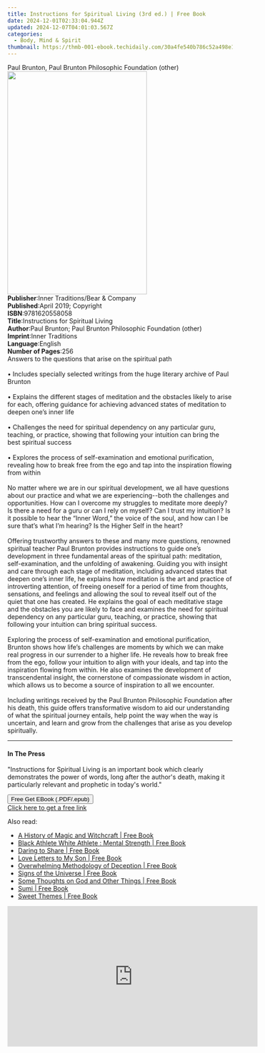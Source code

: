 ```yaml
---
title: Instructions for Spiritual Living (3rd ed.) | Free Book
date: 2024-12-01T02:33:04.944Z
updated: 2024-12-07T04:01:03.567Z
categories:
  - Body, Mind & Spirit
thumbnail: https://thmb-001-ebook.techidaily.com/30a4fe540b786c52a498e14410171410bed29ac73d41683847dc4e9f2a7e908d.jpg
---
```

<main id="book-container">
  <div class="flex flex-col">
    <div class="book-brief flex-1 py-6 px-4 sm:p-6 md:py-10 md:px-8">
      <!-- brief-->
      <div class="book-brief-main">
        Paul Brunton, Paul Brunton Philosophic Foundation (other)
      </div>
    </div>
    <div
      class="book-meta-info flex-1 grid gap-4 col-start-1 col-end-3 row-start-1 sm:mb-6 sm:grid-cols-4 lg:gap-6 lg:col-start-2 lg:row-end-6 lg:row-span-6 lg:mb-0"
    >
      <div
        class="book-meta-info-left place-content-center mt-4 p-4 text-sm leading-6 col-start-2 col-span-2 dark:text-slate-400"
      >
        <img
          class="w-full h-500 object-cover rounded-lg sm:h-255 sm:col-span-2 lg:col-span-full"
          src="https://img-001-ebook.techidaily.com/19cb795988f04833fed10cb1f2947430ab73bec8cbdbf0c8deb8c3698178519a.jpg"
          alt=""
          width="312"
          height="500"
        />
      </div>
      <div
        class="book-meta-info-right mt-2 col-start-1 row-start-2 col-span-3 self-center"
      >
        <!-- meta data  -->
        <div class="flex flex-col px-4 md:px-8">
          <div class="flex-1">
            <strong>Publisher</strong>:<span class="px-2"
              >Inner Traditions/Bear &amp; Company</span
            >
          </div>
          <div class="flex-1">
            <strong>Published</strong>:<span class="px-2"
              >April 2019; Copyright</span
            >
          </div>
          <div class="flex-1">
            <strong>ISBN</strong>:<span class="px-2">9781620558058</span>
          </div>
          <div class="flex-1">
            <strong>Title</strong>:<span class="px-2"
              >Instructions for Spiritual Living</span
            >
          </div>
          <div class="flex-1">
            <strong>Author</strong>:<span class="px-2"
              >Paul Brunton; Paul Brunton Philosophic Foundation (other)</span
            >
          </div>
          <div class="flex-1">
            <strong>Imprint</strong>:<span class="px-2">Inner Traditions</span>
          </div>
          <div class="flex-1">
            <strong>Language</strong>:<span class="px-2">English</span>
          </div>
          <div class="flex-1">
            <strong>Number of Pages</strong>:<span class="px-2">256</span>
          </div>
        </div>
      </div>
    </div>
    <div class="book-description flex-1 py-6 px-4 sm:p-6 md:py-10 md:px-8">
      <div class="book-description-main">
        <div accordion-content="" id="description">
          Answers to the questions that arise on the spiritual path
          <br /><br />• Includes specially selected writings from the huge
          literary archive of Paul Brunton <br /><br />• Explains the different
          stages of meditation and the obstacles likely to arise for each,
          offering guidance for achieving advanced states of meditation to
          deepen one’s inner life <br /><br />• Challenges the need for
          spiritual dependency on any particular guru, teaching, or practice,
          showing that following your intuition can bring the best spiritual
          success <br /><br />• Explores the process of self-examination and
          emotional purification, revealing how to break free from the ego and
          tap into the inspiration flowing from within <br /><br />No matter
          where we are in our spiritual development, we all have questions about
          our practice and what we are experiencing--both the challenges and
          opportunities. How can I overcome my struggles to meditate more
          deeply? Is there a need for a guru or can I rely on myself? Can I
          trust my intuition? Is it possible to hear the “Inner Word,” the voice
          of the soul, and how can I be sure that’s what I’m hearing? Is the
          Higher Self in the heart? <br /><br />Offering trustworthy answers to
          these and many more questions, renowned spiritual teacher Paul Brunton
          provides instructions to guide one’s development in three fundamental
          areas of the spiritual path: meditation, self-examination, and the
          unfolding of awakening. Guiding you with insight and care through each
          stage of meditation, including advanced states that deepen one’s inner
          life, he explains how meditation is the art and practice of
          introverting attention, of freeing oneself for a period of time from
          thoughts, sensations, and feelings and allowing the soul to reveal
          itself out of the quiet that one has created. He explains the goal of
          each meditative stage and the obstacles you are likely to face and
          examines the need for spiritual dependency on any particular guru,
          teaching, or practice, showing that following your intuition can bring
          spiritual success. <br /><br />Exploring the process of
          self-examination and emotional purification, Brunton shows how life’s
          challenges are moments by which we can make real progress in our
          surrender to a higher life. He reveals how to break free from the ego,
          follow your intuition to align with your ideals, and tap into the
          inspiration flowing from within. He also examines the development of
          transcendental insight, the cornerstone of compassionate wisdom in
          action, which allows us to become a source of inspiration to all we
          encounter. <br /><br />Including writings received by the Paul Brunton
          Philosophic Foundation after his death, this guide offers
          transformative wisdom to aid our understanding of what the spiritual
          journey entails, help point the way when the way is uncertain, and
          learn and grow from the challenges that arise as you develop
          spiritually.
        </div>
        <div class="accordion-fader"></div>
      </div>
    </div>
    <div class="book-excerpts flex-1 py-6 px-4 sm:p-6 md:py-10 md:px-8">
      <!-- excerpts-->
      <div class="book-excerpts-main">
        <hr />
        <h4 class="placeholder placeholder-heading">
          <span>In The Press</span>
        </h4>
        <p>
          "Instructions for Spiritual Living is an important book which clearly
          demonstrates the power of words, long after the author's death, making
          it particularly relevant and prophetic in today's world."
        </p>
      </div>
    </div>
    <div
      class="book-about-author flex-1 py-6 px-4 sm:p-6 md:py-10 md:px-8"
    ></div>
    <div class="book-free-get flex-1 py-6 px-4 sm:p-6 md:py-10 md:px-8">
      <button
        id="btn-free-get"
        class="bg-blue-500 hover:bg-blue-700 text-white font-bold py-2 px-4 rounded"
      >
        Free Get EBook (.PDF/.epub)
      </button>
      <div id="countdown-display" class="px-2 text-lg mt-2"></div>
      <a
        id="free-link"
        class="hidden bg-blue-500 hover:bg-blue-700 text-white font-bold py-2 px-4 rounded"
        href="https://www.ebooks.com/en-us/book/96393656/instructions-for-spiritual-living/paul-brunton/"
        target="_blank"
        >Click here to get a free link</a
      >
    </div>
    <script>
      let countdownTime = 0;
      let countdownInterval = null;
      document
        .getElementById('btn-free-get')
        .addEventListener('click', startCountdown);
      function startCountdown() {
        countdownTime = new Date().getTime() + 60000 * 3;
        countdownInterval = setInterval(updateCountdown, 1000);
        document.getElementById('btn-free-get').disabled = true;
        document
          .getElementById('btn-free-get')
          .classList.add('bg-gray-500', 'cursor-not-allowed');
      }
      function updateCountdown() {
        let currentTime = new Date().getTime();
        let timeLeft = countdownTime - currentTime;
        let secondsLeft = Math.floor(timeLeft / 1000);
        document.getElementById('countdown-display').innerHTML =
          `Remaining time: ${secondsLeft} seconds.`;
        if (secondsLeft <= 0) {
          clearInterval(countdownInterval);
          document.getElementById('btn-free-get').classList.add('hidden');
          document.getElementById('free-link').classList.remove('hidden');
          document.getElementById('countdown-display').innerHTML = '';
        }
      }
    </script>
  </div>
</main>

<ins class="adsbygoogle"
      style="display:block"
      data-ad-client="ca-pub-7571918770474297"
      data-ad-slot="8358498916"
      data-ad-format="auto"
      data-full-width-responsive="true"></ins>
    

<span class="atpl-alsoreadstyle">Also read:</span>
<div><ul>
<li><a href="https://novels-ebooks.techidaily.com/210160374-9781526731845-a-history-of-magic-and-witchcraft/"><u>A History of Magic and Witchcraft | Free Book</u></a></li>
<li><a href="https://novels-ebooks.techidaily.com/210161034-9781732536142-black-athlete-white-athlete-mental-strength/"><u>Black Athlete White Athlete : Mental Strength | Free Book</u></a></li>
<li><a href="https://novels-ebooks.techidaily.com/210159669-9781999401030-daring-to-share/"><u>Daring to Share | Free Book</u></a></li>
<li><a href="https://novels-ebooks.techidaily.com/210162363-9781646288892-love-letters-to-my-son/"><u>Love Letters to My Son | Free Book</u></a></li>
<li><a href="https://novels-ebooks.techidaily.com/210162461-9781645449973-overwhelming-methodology-of-deception/"><u>Overwhelming Methodology of Deception | Free Book</u></a></li>
<li><a href="https://novels-ebooks.techidaily.com/210159628-9781734473926-signs-of-the-universe/"><u>Signs of the Universe | Free Book</u></a></li>
<li><a href="https://novels-ebooks.techidaily.com/210162367-9781682135945-some-thoughts-on-god-and-other-things/"><u>Some Thoughts on God and Other Things | Free Book</u></a></li>
<li><a href="https://novels-ebooks.techidaily.com/210159671-9781777429713-sumi/"><u>Sumi | Free Book</u></a></li>
<li><a href="https://novels-ebooks.techidaily.com/210162452-9781644626139-sweet-themes/"><u>Sweet Themes | Free Book</u></a></li>
</ul></div>

<!-- affiliate ads begin -->
<iframe width="560" height="315" src="https://www.youtube.com/embed/SgRVYjqB70s?si=My_2cDvJVdincQRu" title="YouTube video player" frameborder="0" allow="accelerometer; autoplay; clipboard-write; encrypted-media; gyroscope; picture-in-picture; web-share" referrerpolicy="strict-origin-when-cross-origin" allowfullscreen></iframe>
<!-- affiliate ads end -->

